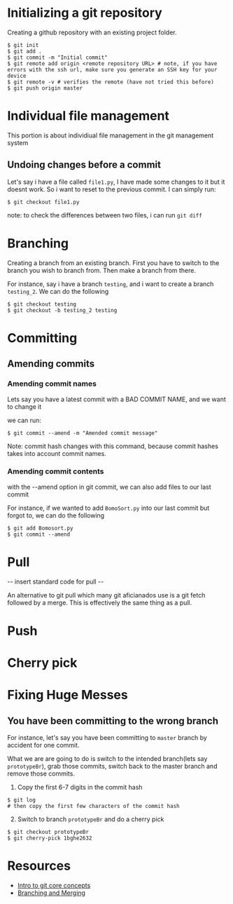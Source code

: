 # Initializing a git repository
Creating a github repository with an existing project folder.

```
$ git init
$ git add .
$ git commit -m "Initial commit"
$ git remote add origin <remote repository URL> # note, if you have errors with the ssh url, make sure you generate an SSH key for your device
$ git remote -v # verifies the remote (have not tried this before)
$ git push origin master
```
# Individual file management
This portion is about individiual file management in the git management system

## Undoing changes before a commit
Let's say i have a file called `file1.py`, I have made some changes to it but it doesnt work. So i want to reset to the previous commit. I can simply run:
```
$ git checkout file1.py
```

note: to check the differences between two files, i can run `git diff`


# Branching

Creating a branch from an existing branch. First you have to switch to the branch you wish to branch from. Then make a branch from there.

For instance, say i have a branch `testing`, and i want to create a branch `testing_2`. We can do the following
```
$ git checkout testing
$ git checkout -b testing_2 testing
```

# Committing

## Amending commits

### Amending commit names
Lets say you have a latest commit with a BAD COMMIT NAME, and we want to change it

we can run:
```
$ git commit --amend -m "Amended commit message"
```

Note: commit hash changes with this command, because commit hashes takes into account commit names.

### Amending commit contents
with the --amend option in git commit, we can also add files to our last commit

For instance, if we wanted to add `BomoSort.py` into our last commit but forgot to, we can do the following
```
$ git add Bomosort.py
$ git commit --amend
```

# Pull
-- insert standard code for pull --

An alternative to git pull which many git aficianados use is a git fetch followed by a merge. This is effectively the same thing as a pull.

# Push

# Cherry pick

# Fixing Huge Messes

## You have been committing to the wrong branch
For instance, let's say you have been committing to `master` branch by accident for one commit.

What we are are going to do is switch to the intended branch(lets say `prototypeBr`), grab those commits, switch back to the master branch and remove those commits.

1. Copy the first 6-7 digits in the commit hash
```
$ git log
# then copy the first few characters of the commit hash
```
2. Switch to branch `prototypeBr` and do a cherry pick
```
$ git checkout prototypeBr
$ git cherry-pick 1bghe2632
```


# Resources
* [Intro to git core concepts](https://www.youtube.com/watch?v=uR6G2v_WsRA)
* [Branching and Merging](https://www.youtube.com/watch?v=FyAAIHHClqI)
